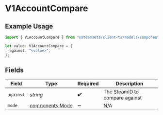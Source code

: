 # V1AccountCompare

## Example Usage

```typescript
import { V1AccountCompare } from "@steamsets/client-ts/models/components";

let value: V1AccountCompare = {
  against: "<value>",
};
```

## Fields

| Field                                              | Type                                               | Required                                           | Description                                        |
| -------------------------------------------------- | -------------------------------------------------- | -------------------------------------------------- | -------------------------------------------------- |
| `against`                                          | *string*                                           | :heavy_check_mark:                                 | The SteamID to compare against                     |
| `mode`                                             | [components.Mode](../../models/components/mode.md) | :heavy_minus_sign:                                 | N/A                                                |